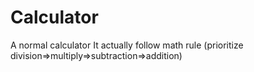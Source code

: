 # Calculator
A normal calculator
It actually follow math rule (prioritize division=>multiply=>subtraction=>addition)
